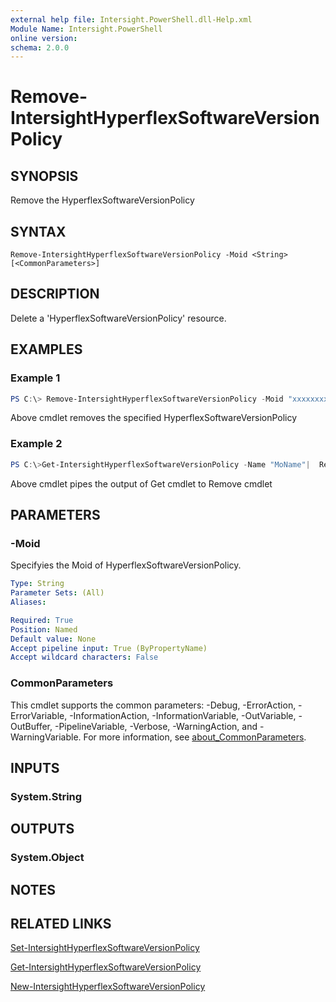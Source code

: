 ```yaml
---
external help file: Intersight.PowerShell.dll-Help.xml
Module Name: Intersight.PowerShell
online version:
schema: 2.0.0
---
```


# Remove-IntersightHyperflexSoftwareVersionPolicy

## SYNOPSIS
Remove the HyperflexSoftwareVersionPolicy

## SYNTAX

```
Remove-IntersightHyperflexSoftwareVersionPolicy -Moid <String> [<CommonParameters>]
```

## DESCRIPTION
Delete a &apos;HyperflexSoftwareVersionPolicy&apos; resource.

## EXAMPLES

### Example 1
```powershell
PS C:\> Remove-IntersightHyperflexSoftwareVersionPolicy -Moid "xxxxxxxxxxxxxxxxxxxxxxxxxxx"
```
Above cmdlet removes the specified HyperflexSoftwareVersionPolicy 

### Example 2
```powershell
PS C:\>Get-IntersightHyperflexSoftwareVersionPolicy -Name "MoName"|  Remove-IntersightHyperflexSoftwareVersionPolicy
```
Above cmdlet pipes the output of Get cmdlet to Remove cmdlet

## PARAMETERS

### -Moid
Specifyies the Moid of HyperflexSoftwareVersionPolicy.

```yaml
Type: String
Parameter Sets: (All)
Aliases:

Required: True
Position: Named
Default value: None
Accept pipeline input: True (ByPropertyName)
Accept wildcard characters: False
```

### CommonParameters
This cmdlet supports the common parameters: -Debug, -ErrorAction, -ErrorVariable, -InformationAction, -InformationVariable, -OutVariable, -OutBuffer, -PipelineVariable, -Verbose, -WarningAction, and -WarningVariable. For more information, see [about_CommonParameters](http://go.microsoft.com/fwlink/?LinkID=113216).

## INPUTS

### System.String

## OUTPUTS

### System.Object
## NOTES

## RELATED LINKS

[Set-IntersightHyperflexSoftwareVersionPolicy](./Set-IntersightHyperflexSoftwareVersionPolicy.md)

[Get-IntersightHyperflexSoftwareVersionPolicy](./Get-IntersightHyperflexSoftwareVersionPolicy.md)

[New-IntersightHyperflexSoftwareVersionPolicy](./New-IntersightHyperflexSoftwareVersionPolicy.md)

